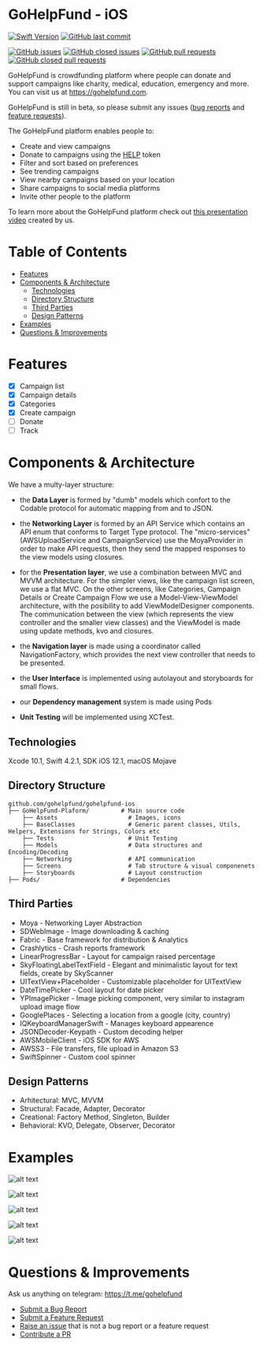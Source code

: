 # GoHelpFund - iOS

[![Swift Version][swift-image]][swift-url]
[![GitHub last commit](https://img.shields.io/github/last-commit/gohelpfund/gohelpfund-api.svg?style=for-the-badge)][github-last-commit]

[![GitHub issues](https://img.shields.io/github/issues/gohelpfund/gohelpfund-api.svg?style=flat-square&longCache=true)][github-issues]
[![GitHub closed issues](https://img.shields.io/github/issues-closed/gohelpfund/gohelpfund-api.svg?style=flat-square&longCache=true)][github-issues-closed]
[![GitHub pull requests](https://img.shields.io/github/issues-pr/gohelpfund/gohelpfund-api.svg?style=flat-square&longCache=true)][github-pulls]
[![GitHub closed pull requests](https://img.shields.io/github/issues-pr-closed/gohelpfund/gohelpfund-api.svg?style=flat-square&longCache=true)][github-pulls-closed]

GoHelpFund is crowdfunding platform where people can donate and support campaigns like charity, medical, education, emergency and more. You can visit us at https://gohelpfund.com.

GoHelpFund is still in beta, so please submit any issues ([bug reports][github-bug-report] and [feature requests][github-feature-request]).

The GoHelpFund platform enables people to:

- Create and view campaigns
- Donate to campaigns using the [HELP][helptoken] token
- Filter and sort based on preferences
- See trending campaigns
- View nearby campaigns based on your location
- Share campaigns to social media platforms
- Invite other people to the platform

To learn more about the GoHelpFund platform check out [this presentation video][explainer video] created by us.

# Table of Contents

   * [Features](#features)
   * [Components &amp; Architecture](#components--architecture)
      * [Technologies](#technologies)
      * [Directory Structure](#directory-structure)
      * [Third Parties](#third-parties)
      * [Design Patterns](#design-patterns)
   * [Examples](#examples)
   * [Questions &amp; Improvements](#questions--improvements)

# Features

- [x] Campaign list
- [x] Campaign details
- [x] Categories
- [x] Create campaign
- [ ]  Donate
- [ ]  Track 

# Components & Architecture

We have a multy-layer structure: 
- the **Data Layer** is formed by "dumb" models which confort to the Codable protocol for automatic mapping from and to JSON. 

- the **Networking Layer** is formed by an API Service which contains an API enum that conforms to Target Type protocol. The "micro-services" (AWSUploadService and CampaignService) use the MoyaProvider in order to make API requests, then they send the mapped responses to the view models using closures.

- for the **Presentation layer**, we use a combination between MVC and MVVM architecture. For the simpler views, like the campaign list screen, we use a flat MVC. On the other screens, like Categories, Campaign Details or Create Campaign Flow we use a Model-View-ViewModel architecture, with the posibility to add ViewModelDesigner components. The communication between the view (which represents the view controller and the smaller view classes) and the ViewModel is made using update methods, kvo and closures.

- the **Navigation layer** is made using a coordinator called NavigationFactory, which provides the next view controller that needs to be presented.

- the **User Interface** is implemented using autolayout and storyboards for small flows.

- our **Dependency management** system is made using Pods

- **Unit Testing** will be implemented using XCTest.

## Technologies

Xcode 10.1, Swift 4.2.1, SDK iOS 12.1, macOS Mojave

## Directory Structure

    github.com/gohelpfund/gohelpfund-ios
    ├── GoHelpFund-Plaform/         # Main source code
        ├── Assets                    # Images, icons
        ├── BaseClasses               # Generic parent classes, Utils, Helpers, Extensions for Strings, Colors etc
        ├── Tests                     # Unit Testing
        ├── Models                    # Data structures and Encoding/Decoding
        ├── Networking                # API communication
        ├── Screens                   # Tab structure & visual componenets
        ├── Storyboards               # Layout construction
    ├── Pods/                       # Dependencies
  
  
## Third Parties

- Moya - Networking Layer Abstraction
- SDWebImage - Image downloading & caching
- Fabric - Base framework for distribution & Analytics
- Crashlytics - Crash reports framework
- LinearProgressBar - Layout for campaign raised percentage
- SkyFloatingLabelTextField - Elegant and minimalistic layout for text fields, create by SkyScanner
- UITextView+Placeholder - Customizable placeholder for UITextView
- DateTimePicker - Cool layout for date picker
- YPImagePicker - Image picking component, very similar to instagram upload image flow
- GooglePlaces - Selecting a location from a google (city, country)
- IQKeyboardManagerSwift - Manages keyboard appearence
- JSONDecoder-Keypath - Custom decoding helper
- AWSMobileClient - iOS SDK for AWS
- AWSS3 - File transfers, file upload in Amazon S3
- SwiftSpinner - Custom cool spinner

## Design Patterns  

- Arhitectural: MVC, MVVM 
- Structural: Facade, Adapter, Decorator
- Creational: Factory Method, Singleton, Builder
- Behavioral: KVO, Delegate, Observer, Decorator

# Examples

![alt text](https://user-images.githubusercontent.com/9149894/48145505-a0d6e600-e2bb-11e8-8dc7-7fcfefa362bc.png)

![alt text](https://user-images.githubusercontent.com/9149894/48145503-a0d6e600-e2bb-11e8-84ac-98ea428285d8.png)

![alt text](https://user-images.githubusercontent.com/9149894/48145506-a0d6e600-e2bb-11e8-9843-7b10e14a33ae.png)

![alt text](https://user-images.githubusercontent.com/9149894/48145496-a03e4f80-e2bb-11e8-8df8-edc5d5bd28f5.png)

![alt text](https://user-images.githubusercontent.com/9149894/48145497-a03e4f80-e2bb-11e8-9fe3-588c0962e142.png)


# Questions & Improvements

Ask us anything on telegram: https://t.me/gohelpfund

- [Submit a Bug Report][github-bug-report]
- [Submit a Feature Request][github-feature-request]
- [Raise an issue][github-new-issue] that is not a bug report or a feature request
- [Contribute a PR][github-pulls]

[swift-image]:https://img.shields.io/badge/swift-4.0-orange.svg
[swift-url]: https://swift.org/

[github-last-commit]: https://github.com/gohelpfund/gohelpfund-api/commit/HEAD
[github-releases]: https://github.com/gohelpfund/gohelpfund-api/releases
[github-issues]: https://github.com/gohelpfund/gohelpfund-api/issues
[github-issues-closed]: https://github.com/gohelpfund/gohelpfund-api/issues?q=is%3Aissue+is%3Aclosed
[github-pulls]: https://github.com/gohelpfund/gohelpfund-api/pulls
[github-pulls-closed]: https://github.com/gohelpfund/gohelpfund-api/pulls?q=is%3Apr+is%3Aclosed
[helptoken]: https://coinmarketcap.com/currencies/gohelpfund/

[explainer video]: https://www.youtube.com/watch?v=mGXZzwEqLLc
[github-bug-report]: https://github.com/gohelpfund/gohelpfund-api/issues/new
[github-feature-request]: https://github.com/gohelpfund/gohelpfund-api/issues/new
[github-new-issue]: https://github.com/gohelpfund/gohelpfund-api/issues/new
